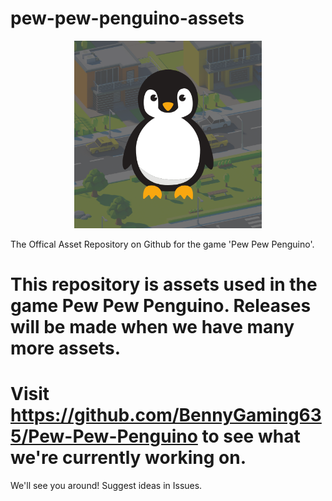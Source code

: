 # pew-pew-penguino-assets
<p align="center">
  <img src="https://github.com/BennyGaming635/Pew-Pew-Penguino/blob/main/repo%20logo.png" alt="Penguin" width="300">
</p>

The Offical Asset Repository on Github for the game 'Pew Pew Penguino'.

# This repository is assets used in the game Pew Pew Penguino. Releases will be made when we have many more assets.

# Visit https://github.com/BennyGaming635/Pew-Pew-Penguino to see what we're currently working on.

We'll see you around! Suggest ideas in Issues.

